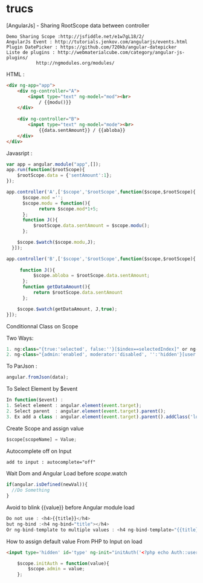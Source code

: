 # trucs
[AngularJs] - Sharing RootScope data between controller
```TEXT
Demo Sharing Scope :http://jsfiddle.net/e1w7gL18/2/
AngularJs Event : http://tutorials.jenkov.com/angularjs/events.html
Plugin DatePicker : https://github.com/720kb/angular-datepicker
Liste de plugins : http://webmaterialcube.com/category/angular-js-plugins/
		   http://ngmodules.org/modules/
```


HTML : 
```HTML
<div ng-app="app">
    <div ng-controller="A">
        <input type="text" ng-model="mod"><br>
            / {{modu()}}
    </div>
            
    <div ng-controller="B">
        <input type="text" ng-model="mode"><br>
            {{data.sentAmount}} / {{abloba}}
    </div>
</div>

```
Javasript : 
```javascript
var app = angular.module("app",[]);
app.run(function($rootScope){
	$rootScope.data = {'sentAmount':1};
});

app.controller('A',['$scope','$rootScope',function($scope,$rootScope){
      $scope.mod ='';
      $scope.modu = function(){
            return $scope.mod*1+5;
      };
      function J(){
          $rootScope.data.sentAmount = $scope.modu();
      };

  	$scope.$watch($scope.modu,J);
  }]);

app.controller('B',['$scope','$rootScope',function($scope,$rootScope){
 	
     function J(){
          $scope.abloba = $rootScope.data.sentAmount;
      };
      function getDataAmount(){
          return $rootScope.data.sentAmount
      };

    $scope.$watch(getDataAmount, J,true);
}]);
```

Conditionnal Class on Scope

Two Ways:

```javascript
1. ng:class="{true:'selected', false:''}[$index==selectedIndex]" or ng-class="{selected: $index==selectedIndex}"
2. ng-class="{admin:'enabled', moderator:'disabled', '':'hidden'}[user.role]"
```

To ParJson : 
```javascript
angular.fromJson(data);
```


To Select Element by $event
```javascript
In function($event) :
1. Select element : angular.element(event.target);
2. Select parent  : angular.element(event.target).parent();
3. Ex add a class : angular.element(event.target).parent().addClass('loading');
```
Create Scope and assign value
```javascript
$scope[scopeName] = Value;
```

Autocomplete off on Input
```HTML
add to input : autocomplete="off"
```

Wait Dom and Angular Load before $scope.$watch
```javascript
if(angular.isDefined(newVal)){
  //Do Something
}
```

Avoid to blink {{value}} before Angular module load
```javascript
Do not use : <h4>{{title}}</h4>
but ng-bind :<h4 ng-bind="title"></h4>
Or ng-bind-template to multiple values : <h4 ng-bind-template="{{title}} {{date}}"></h4>
```

How to assign default value From PHP to Input on load
```HTML
<input type='hidden' id='type' ng-init="initAuth('<?php echo Auth::user();?>')" ng-model="admin">
```
```javascript
    $scope.initAuth = function(value){
        $scope.admin = value;
    };
```

